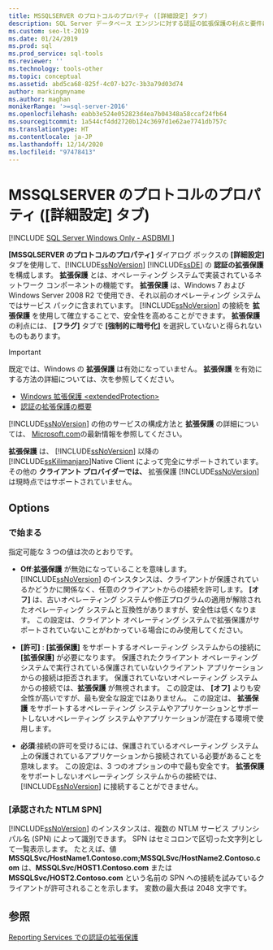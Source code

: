 ```yaml
---
title: MSSQLSERVER のプロトコルのプロパティ ([詳細設定] タブ)
description: SQL Server データベース エンジンに対する認証の拡張保護の利点と要件について説明します。 これを有効にして構成する方法を確認します。
ms.custom: seo-lt-2019
ms.date: 01/24/2019
ms.prod: sql
ms.prod_service: sql-tools
ms.reviewer: ''
ms.technology: tools-other
ms.topic: conceptual
ms.assetid: abd5ca68-825f-4c07-b27c-3b3a79d03d74
author: markingmyname
ms.author: maghan
monikerRange: '>=sql-server-2016'
ms.openlocfilehash: eabb3e524e052823d4ea7b04348a58ccaf24fb64
ms.sourcegitcommit: 1a544cf4dd2720b124c3697d1e62ae7741db757c
ms.translationtype: HT
ms.contentlocale: ja-JP
ms.lasthandoff: 12/14/2020
ms.locfileid: "97478413"
---
```

# <a name="protocols-for-mssqlserver-properties-advanced-tab"></a>MSSQLSERVER のプロトコルのプロパティ ([詳細設定] タブ)

[!INCLUDE [SQL Server Windows Only - ASDBMI ](../../includes/applies-to-version/sql-windows-only-asdbmi.md)]

**[MSSQLSERVER のプロトコルのプロパティ]** ダイアログ ボックスの **[詳細設定]** タブを使用して、[!INCLUDE[ssNoVersion](../../includes/ssnoversion-md.md)] [!INCLUDE[ssDE](../../includes/ssde-md.md)] の **認証の拡張保護** を構成します。 **拡張保護** とは、オペレーティング システムで実装されているネットワーク コンポーネントの機能です。 **拡張保護** は、Windows 7 および Windows Server 2008 R2 で使用でき、それ以前のオペレーティング システムではサービス パックに含まれています。 [!INCLUDE[ssNoVersion](../../includes/ssnoversion-md.md)] の接続を **拡張保護** を使用して確立することで、安全性を高めることができます。 **拡張保護** の利点には、 **[フラグ]** タブで **[強制的に暗号化]** を選択していないと得られないものもあります。

> [!IMPORTANT]  
> 既定では、Windows の **拡張保護** は有効になっていません。 **拡張保護** を有効にする方法の詳細については、次を参照してください。
> - [Windows 拡張保護 \<extendedProtection\>](/iis/configuration/system.webserver/security/authentication/windowsauthentication/extendedprotection/)
> - [認証の拡張保護の概要](/dotnet/framework/wcf/feature-details/extended-protection-for-authentication-overview)

[!INCLUDE[ssNoVersion](../../includes/ssnoversion-md.md)] の他のサービスの構成方法と **拡張保護** の詳細については、 [Microsoft.com](https://go.microsoft.com/fwlink/?LinkId=177752)の最新情報を参照してください。

**拡張保護** は、 [!INCLUDE[ssNoVersion](../../includes/ssnoversion-md.md)] 以降の [!INCLUDE[ssKilimanjaro](../../includes/sskilimanjaro-md.md)]Native Client によって完全にサポートされています。 その他の **クライアント プロバイダーでは、** 拡張保護 [!INCLUDE[ssNoVersion](../../includes/ssnoversion-md.md)] は現時点ではサポートされていません。

## <a name="options"></a>Options

### <a name="extended-protection"></a>で始まる

指定可能な 3 つの値は次のとおりです。  

- **Off**:**拡張保護** が無効になっていることを意味します。 [!INCLUDE[ssNoVersion](../../includes/ssnoversion-md.md)] のインスタンスは、クライアントが保護されているかどうかに関係なく、任意のクライアントからの接続を許可します。 **[オフ]** は、古いオペレーティング システムや修正プログラムの適用が解除されたオペレーティング システムと互換性がありますが、安全性は低くなります。 この設定は、クライアント オペレーティング システムで拡張保護がサポートされていないことがわかっている場合にのみ使用してください。

- **[許可]** : **[拡張保護]** をサポートするオペレーティング システムからの接続に **[拡張保護]** が必要になります。 保護されたクライアント オペレーティング システムで実行されている保護されていないクライアント アプリケーションからの接続は拒否されます。 保護されていないオペレーティング システムからの接続では、**拡張保護** が無視されます。 この設定は、 **[オフ]** よりも安全性が高いですが、最も安全な設定ではありません。 この設定は、 **拡張保護** をサポートするオペレーティング システムやアプリケーションとサポートしないオペレーティング システムやアプリケーションが混在する環境で使用します。

- **必須**:接続の許可を受けるには、保護されているオペレーティング システム上の保護されているアプリケーションから接続されている必要があることを意味します。 この設定は、3 つのオプションの中で最も安全です。 **拡張保護** をサポートしないオペレーティング システムからの接続では、[!INCLUDE[ssNoVersion](../../includes/ssnoversion-md.md)] に接続することができません。

### <a name="accepted-ntlm-spns"></a>[承認された NTLM SPN]

[!INCLUDE[ssNoVersion](../../includes/ssnoversion-md.md)] のインスタンスは、複数の NTLM サービス プリンシパル名 (SPN) によって識別できます。 SPN はセミコロンで区切った文字列として一覧表示します。 たとえば、値 **MSSQLSvc/HostName1.Contoso.com;MSSQLSvc/HostName2.Contoso.com** は、**MSSQLSvc/HOST1.Contoso.com** または **MSSQLSvc/HOST2.Contoso.com** という名前の SPN への接続を試みているクライアントが許可されることを示します。 変数の最大長は 2048 文字です。

## <a name="see-also"></a>参照

[Reporting Services での認証の拡張保護](../../reporting-services/security/extended-protection-for-authentication-with-reporting-services.md)